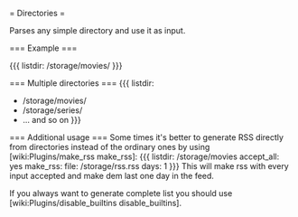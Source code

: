 = Directories =

Parses any simple directory and use it as input.

=== Example ===

{{{
listdir: /storage/movies/
}}}

=== Multiple directories ===
{{{
listdir:
  - /storage/movies/
  - /storage/series/
  - ... and so on
}}}

=== Additional usage ===
Some times it's better to generate RSS directly from directories instead of the ordinary ones by using [wiki:Plugins/make_rss make_rss]:
{{{
 listdir: /storage/movies
 accept_all: yes
 make_rss:
   file: /storage/rss.rss
   days: 1
}}}
This will make rss with every input accepted and make dem last one day in the feed.

If you always want to generate complete list you should use [wiki:Plugins/disable_builtins disable_builtins].